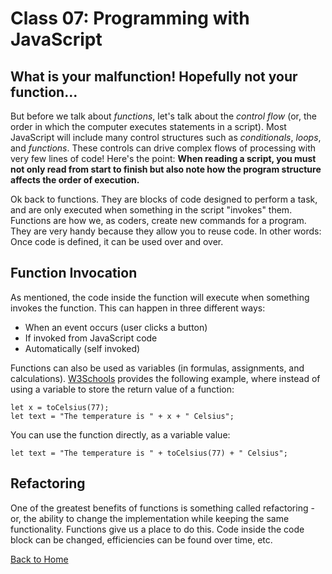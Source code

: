 # Class 07: Programming with JavaScript

## What is your malfunction! Hopefully not your function...

But before we talk about *functions*, let's talk about the *control flow* (or, the order in which the computer executes statements in a script). Most JavaScript will include many control structures such as *conditionals*, *loops*, and *functions*. These controls can drive complex flows of processing with very few lines of code! Here's the point: **When reading a script, you must not only read from start to finish but also note how the program structure affects the order of execution.**

Ok back to functions. They are blocks of code designed to perform a task, and are only executed when something in the script "invokes" them. Functions are how we, as coders, create new commands for a program. They are very handy because they allow you to reuse code. In other words: Once code is defined, it can be used over and over.

## Function Invocation

As mentioned, the code inside the function will execute when something invokes the function. This can happen in three different ways:
- When an event occurs (user clicks a button)
- If invoked from JavaScript code
- Automatically (self invoked)

Functions can also be used as variables (in formulas, assignments, and calculations). [W3Schools](https://www.w3schools.com/js/js_functions.asp) provides the following example, where instead of using a variable to store the return value of a function:
```
let x = toCelsius(77);
let text = "The temperature is " + x + " Celsius";
```
You can use the function directly, as a variable value:
```
let text = "The temperature is " + toCelsius(77) + " Celsius";
```
## Refactoring
One of the greatest benefits of functions is something called refactoring - or, the ability to change the implementation while keeping the same functionality. Functions give us a place to do this. Code inside the code block can be changed, efficiencies can be found over time, etc. 

[Back to Home](README.md)